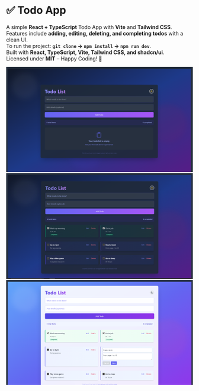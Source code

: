 # ✅ Todo App  

A simple **React + TypeScript** Todo App with **Vite** and **Tailwind CSS**.  
Features include **adding, editing, deleting, and completing todos** with a clean UI.  
To run the project: **`git clone` → `npm install` → `npm run dev`**.  
Built with **React, TypeScript, Vite, Tailwind CSS, and shadcn/ui**.  
Licensed under **MIT** – Happy Coding! 🚀  

![image alt](https://github.com/samadhii99/Todo/blob/d8e55621981d771a8a6ced5c5e4197c9c46e7215/interface.PNG)
![image alt](https://github.com/samadhii99/Todo/blob/517476be2336d6d01828f6bb03d935ac118502b0/interface%202.PNG)
![image alt](https://github.com/samadhii99/Todo/blob/2b313f945a092c5828e842138d777ee21fe21cfd/interface%203.PNG)
